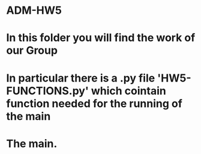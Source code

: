 # ADM-HW5
# In this folder you  will find the work of our Group
# In particular there is a .py file 'HW5-FUNCTIONS.py' which cointain function needed for the running of the main 
# The main.
